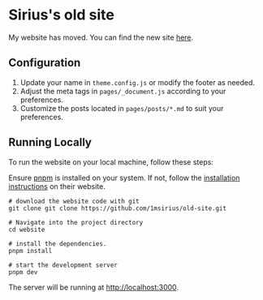# Sirius's old site

My website has moved. You can find the new site [here](https://github.com/1msirius/Site).

## Configuration

1. Update your name in `theme.config.js` or modify the footer as needed.
2. Adjust the meta tags in `pages/_document.js` according to your preferences.
3. Customize the posts located in `pages/posts/*.md` to suit your preferences.

## Running Locally

To run the website on your local machine, follow these steps:

Ensure [pnpm](https://pnpm.io) is installed on your system. If not, follow the [installation instructions](https://pnpm.io/installation) on their website.

```
# download the website code with git
git clone git clone https://github.com/1msirius/old-site.git

# Navigate into the project directory
cd website

# install the dependencies.
pnpm install

# start the development server
pnpm dev
```

The server will be running at [http://localhost:3000](http://localhost:3000).
